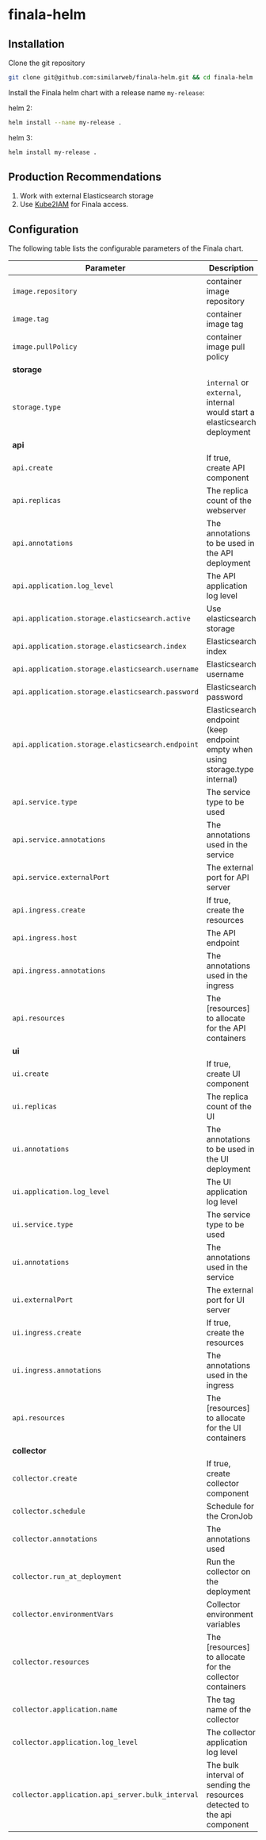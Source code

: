 # finala-helm

## Installation

Clone the git repository
```bash
git clone git@github.com:similarweb/finala-helm.git && cd finala-helm
```

Install the Finala helm chart with a release name `my-release`:

helm 2:
```bash
helm install --name my-release .
```
helm 3:
```bash
helm install my-release .
```
## Production Recommendations

1. Work with external Elasticsearch storage
2. Use [Kube2IAM](https://github.com/jtblin/kube2iam) for Finala access.

## Configuration

The following table lists the configurable parameters of the Finala chart.

Parameter | Description | Default
--------- | ----------- | -------
`image.repository` | container image repository | `similarweb/finala`
`image.tag` | container image tag | `v1.1`
`image.pullPolicy` | container image pull policy | `IfNotPresent`
| **storage** |
`storage.type` | `internal` or `external`, internal would start a elasticsearch deployment | `internal`
| **api** |
`api.create` | If true, create API component | `true`
`api.replicas` | The replica count of the webserver | `1`
`api.annotations` | The annotations to be used in the API deployment | `{}`
`api.application.log_level` | The API application log level | `info`
`api.application.storage.elasticsearch.active` | Use elasticsearch storage | `true`
`api.application.storage.elasticsearch.index` | Elasticsearch index | `general`
`api.application.storage.elasticsearch.username` | Elasticsearch username | ``
`api.application.storage.elasticsearch.password` | Elasticsearch password | ``
`api.application.storage.elasticsearch.endpoint` | Elasticsearch endpoint (keep endpoint empty when using storage.type internal) | ``
`api.service.type` | The service type to be used | `ClusterIP`
`api.service.annotations` | The annotations used in the service | `{}`
`api.service.externalPort` | The external port for API server | `80`
`api.ingress.create` | If true, create the resources | `false`
`api.ingress.host` | The API endpoint | `http://127.0.0.1:8081`
`api.ingress.annotations` | The annotations used in the ingress | `{}`
`api.resources` | The [resources] to allocate for the API containers | undefined
| **ui** |
`ui.create` | If true, create UI component | `true`
`ui.replicas` | The replica count of the UI | `1`
`ui.annotations` | The annotations to be used in the UI deployment | `{}`
`ui.application.log_level` | The UI application log level | `info`
`ui.service.type` | The service type to be used | `ClusterIP`
`ui.annotations` | The annotations used in the service | `{}`
`ui.externalPort` | The external port for UI server | `80`
`ui.ingress.create` | If true, create the resources | `false`
`ui.ingress.annotations` | The annotations used in the ingress | `{}`
`api.resources` | The [resources] to allocate for the UI containers | undefined
| **collector** |
`collector.create` | If true, create collector component | `true`
`collector.schedule` | Schedule for the CronJob  | `* * 1 * *`
`collector.annotations` | The annotations used  | `{}`
`collector.run_at_deployment` | Run the collector on the deployment  | `true`
`collector.environmentVars` | Collector environment variables  | `{}`
`collector.resources` | The [resources] to allocate for the collector containers | undefined
`collector.application.name` | The tag name of the collector | `general`
`collector.application.log_level` | The collector application log level | `info`
`collector.application.api_server.bulk_interval` | The bulk interval of sending the resources detected to the api component | `5s`
